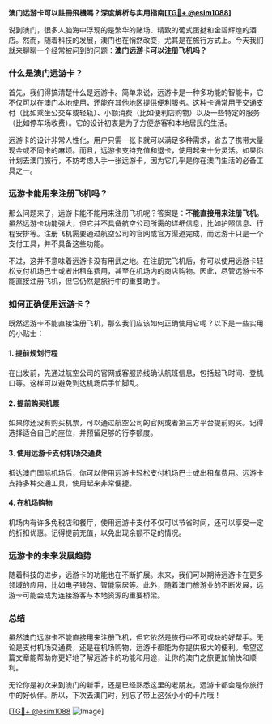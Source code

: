 **澳门远游卡可以註冊飛機嗎？深度解析与实用指南[[TG💪+ @esim1088](https://t.me/s/esim1088)]**

说到澳门，很多人脑海中浮现的是繁华的赌场、精致的葡式蛋挞和金碧辉煌的酒店。然而，随着科技的发展，澳门也在悄然改变，尤其是在旅行方式上。今天我们就来聊聊一个经常被问到的问题：**澳门远游卡可以注册飞机吗？**

### 什么是澳门远游卡？

首先，我们得搞清楚什么是远游卡。简单来说，远游卡是一种多功能的智能卡，它不仅可以在澳门本地使用，还能在其他地区提供便利服务。这种卡通常用于交通支付（比如乘坐公交车或轻轨）、小额消费（比如便利店购物）以及一些特定的服务（比如停车场收费）。它的设计初衷是为了方便游客和本地居民的生活。

远游卡的设计非常人性化，用户只需一张卡就可以满足多种需求，省去了携带大量现金或不同卡的麻烦。而且，远游卡支持充值和退卡，使用起来十分灵活。如果你计划去澳门旅行，不妨考虑入手一张远游卡，因为它几乎是你在澳门生活的必备工具之一。

### 远游卡能用来注册飞机吗？

那么问题来了，远游卡能不能用来注册飞机呢？答案是：**不能直接用来注册飞机**。虽然远游卡功能强大，但它并不具备航空公司所需的详细信息，比如护照信息、行程安排等。注册飞机需要通过航空公司的官网或官方渠道完成，而远游卡只是一个支付工具，并不具备这些功能。

不过，这并不意味着远游卡没有用武之地。在注册完飞机后，你可以使用远游卡轻松支付机场巴士或者出租车费用，甚至在机场内的商店购物。因此，尽管远游卡不能直接注册飞机，但它仍然是旅行中的重要助手。

### 如何正确使用远游卡？

既然远游卡不能直接注册飞机，那么我们应该如何正确使用它呢？以下是一些实用的小贴士：

#### 1. 提前规划行程
在出发前，先通过航空公司的官网或客服热线确认航班信息，包括起飞时间、登机口等。这样可以避免到达机场后手忙脚乱。

#### 2. 提前购买机票
如果你还没有购买机票，可以通过航空公司的官网或者第三方平台提前购买。记得选择适合自己的座位，并预留足够的行李额度。

#### 3. 使用远游卡支付机场交通费
抵达澳门国际机场后，你可以使用远游卡轻松支付机场巴士或出租车费用。远游卡支持多种交通工具，使用起来非常便捷。

#### 4. 在机场购物
机场内有许多免税店和餐厅，使用远游卡支付不仅可以节省时间，还可以享受一定的折扣优惠。记得提前充值，以免出现余额不足的情况。

### 远游卡的未来发展趋势

随着科技的进步，远游卡的功能也在不断扩展。未来，我们可以期待远游卡在更多领域的应用，比如电子钱包、智能家居等。此外，随着澳门旅游业的不断发展，远游卡可能会成为连接游客与本地资源的重要桥梁。

### 总结

虽然澳门远游卡不能直接用来注册飞机，但它依然是旅行中不可或缺的好帮手。无论是支付机场交通费，还是在机场购物，远游卡都能为你提供极大的便利。希望这篇文章能帮助你更好地了解远游卡的功能和用途，让你的澳门之旅更加愉快和顺利。

无论你是初次来到澳门的新手，还是已经熟悉这里的老朋友，远游卡都会是你旅行中的好伙伴。所以，下次去澳门时，别忘了带上这张小小的卡片哦！

[[TG💪+ @esim1088](https://t.me/s/esim1088) ![Image](https://i.postimg.cc/4NQfJmqS/Snipaste-2025-05-13-00-14-12.png)]